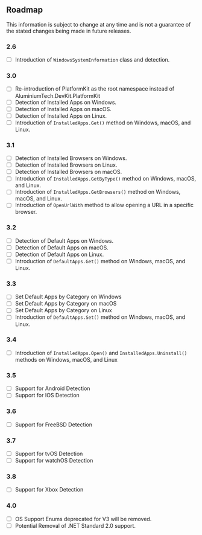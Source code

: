 ## Roadmap
This information is subject to change at any time and is not a guarantee of the stated changes being made in future releases.

### 2.6
- [ ] Introduction of ``WindowsSystemInformation`` class and detection.

### 3.0
- [ ] Re-introduction of PlatformKit as the root namespace instead of AluminiumTech.DevKit.PlatformKit
- [ ] Detection of Installed Apps on Windows.
- [ ] Detection of Installed Apps on macOS.
- [ ] Detection of Installed Apps on Linux.
- [ ] Introduction of ``InstalledApps.Get()`` method on Windows, macOS, and Linux.

### 3.1
- [ ] Detection of Installed Browsers on Windows.
- [ ] Detection of Installed Browsers on Linux.
- [ ] Detection of Installed Browsers on macOS.
- [ ] Introduction of ``InstalledApps.GetByType()`` method on Windows, macOS, and Linux.
- [ ] Introduction of ``InstalledApps.GetBrowsers()`` method on Windows, macOS, and Linux.
- [ ] Introduction of ``OpenUrlWith`` method to allow opening a URL in a specific browser.

### 3.2
- [ ] Detection of Default Apps on Windows.
- [ ] Detection of Default Apps on macOS.
- [ ] Detection of Default Apps on Linux.
- [ ] Introduction of ``DefaultApps.Get()`` method on Windows, macOS, and Linux.

### 3.3
- [ ] Set Default Apps by Category on Windows
- [ ] Set Default Apps by Category on macOS
- [ ] Set Default Apps by Category on Linux
- [ ] Introduction of ``DefaultApps.Set()`` method on Windows, macOS, and Linux.

### 3.4
- [ ] Introduction of ``InstalledApps.Open()`` and ``InstalledApps.Uninstall()`` methods on Windows, macOS, and Linux

### 3.5
- [ ] Support for Android Detection
- [ ] Support for IOS Detection

### 3.6
- [ ] Support for FreeBSD Detection

### 3.7
- [ ] Support for tvOS Detection
- [ ] Support for watchOS Detection

### 3.8
- [ ] Support for Xbox Detection

### 4.0
- [ ] OS Support Enums deprecated for V3 will be removed.
- [ ] Potential Removal of .NET Standard 2.0 support.
